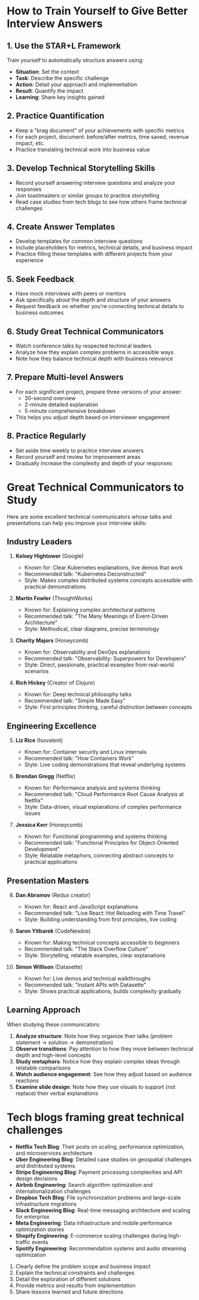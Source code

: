 # How to Train Yourself to Give Better Interview Answers

## 1. Use the STAR+L Framework
Train yourself to automatically structure answers using:
- **Situation**: Set the context
- **Task**: Describe the specific challenge
- **Action**: Detail your approach and implementation
- **Result**: Quantify the impact
- **Learning**: Share key insights gained

## 2. Practice Quantification
- Keep a "brag document" of your achievements with specific metrics
- For each project, document: before/after metrics, time saved, revenue impact, etc.
- Practice translating technical work into business value

## 3. Develop Technical Storytelling Skills
- Record yourself answering interview questions and analyze your responses
- Join toastmasters or similar groups to practice storytelling
- Read case studies from tech blogs to see how others frame technical challenges

## 4. Create Answer Templates
- Develop templates for common interview questions
- Include placeholders for metrics, technical details, and business impact
- Practice filling these templates with different projects from your experience

## 5. Seek Feedback
- Have mock interviews with peers or mentors
- Ask specifically about the depth and structure of your answers
- Request feedback on whether you're connecting technical details to business outcomes

## 6. Study Great Technical Communicators
- Watch conference talks by respected technical leaders
- Analyze how they explain complex problems in accessible ways
- Note how they balance technical depth with business relevance

## 7. Prepare Multi-level Answers
- For each significant project, prepare three versions of your answer:
  - 30-second overview
  - 2-minute detailed explanation
  - 5-minute comprehensive breakdown
- This helps you adjust depth based on interviewer engagement

## 8. Practice Regularly
- Set aside time weekly to practice interview answers
- Record yourself and review for improvement areas
- Gradually increase the complexity and depth of your responses


# Great Technical Communicators to Study

Here are some excellent technical communicators whose talks and presentations can help you improve your interview skills:

## Industry Leaders

1. **Kelsey Hightower** (Google)
   - Known for: Clear Kubernetes explanations, live demos that work
   - Recommended talk: "Kubernetes Deconstructed"
   - Style: Makes complex distributed systems concepts accessible with practical demonstrations

2. **Martin Fowler** (ThoughtWorks)
   - Known for: Explaining complex architectural patterns
   - Recommended talk: "The Many Meanings of Event-Driven Architecture"
   - Style: Methodical, clear diagrams, precise terminology

3. **Charity Majors** (Honeycomb)
   - Known for: Observability and DevOps explanations
   - Recommended talk: "Observability: Superpowers for Developers"
   - Style: Direct, passionate, practical examples from real-world scenarios

4. **Rich Hickey** (Creator of Clojure)
   - Known for: Deep technical philosophy talks
   - Recommended talk: "Simple Made Easy"
   - Style: First principles thinking, careful distinction between concepts

## Engineering Excellence

5. **Liz Rice** (Isovalent)
   - Known for: Container security and Linux internals
   - Recommended talk: "How Containers Work"
   - Style: Live coding demonstrations that reveal underlying systems

6. **Brendan Gregg** (Netflix)
   - Known for: Performance analysis and systems thinking
   - Recommended talk: "Cloud Performance Root Cause Analysis at Netflix"
   - Style: Data-driven, visual explanations of complex performance issues

7. **Jessica Kerr** (Honeycomb)
   - Known for: Functional programming and systems thinking
   - Recommended talk: "Functional Principles for Object-Oriented Development"
   - Style: Relatable metaphors, connecting abstract concepts to practical applications

## Presentation Masters

8. **Dan Abramov** (Redux creator)
   - Known for: React and JavaScript explanations
   - Recommended talk: "Live React: Hot Reloading with Time Travel"
   - Style: Building understanding from first principles, live coding

9. **Saron Yitbarek** (CodeNewbie)
   - Known for: Making technical concepts accessible to beginners
   - Recommended talk: "The Stack Overflow Culture"
   - Style: Storytelling, relatable examples, clear explanations

10. **Simon Willison** (Datasette)
    - Known for: Live demos and technical walkthroughs
    - Recommended talk: "Instant APIs with Datasette"
    - Style: Shows practical applications, builds complexity gradually

## Learning Approach

When studying these communicators:

1. **Analyze structure**: Note how they organize their talks (problem statement → solution → demonstration)
2. **Observe transitions**: Pay attention to how they move between technical depth and high-level concepts
3. **Study metaphors**: Notice how they explain complex ideas through relatable comparisons
4. **Watch audience engagement**: See how they adjust based on audience reactions
5. **Examine slide design**: Note how they use visuals to support (not replace) their verbal explanations

# Tech blogs framing great technical challenges
- **Netflix Tech Blog**: Their posts on scaling, performance optimization, and microservices architecture
- **Uber Engineering Blog**: Detailed case studies on geospatial challenges and distributed systems
- **Stripe Engineering Blog**: Payment processing complexities and API design decisions
- **Airbnb Engineering**: Search algorithm optimization and internationalization challenges
- **Dropbox Tech Blog**: File synchronization problems and large-scale infrastructure migrations
- **Slack Engineering Blog**: Real-time messaging architecture and scaling for enterprise
- **Meta Engineering**: Data infrastructure and mobile performance optimization stories
- **Shopify Engineering**: E-commerce scaling challenges during high-traffic events
- **Spotify Engineering**: Recommendation systems and audio streaming optimization


1. Clearly define the problem scope and business impact
2. Explain the technical constraints and challenges
3. Detail the exploration of different solutions
4. Provide metrics and results from implementation
5. Share lessons learned and future directions

